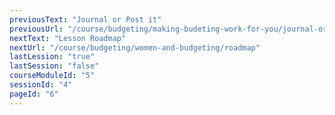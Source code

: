 ```yaml
---
previousText: "Journal or Post it"
previousUrl: "/course/budgeting/making-budeting-work-for-you/journal-or-post-it"
nextText: "Lesson Roadmap"
nextUrl: "/course/budgeting/women-and-budgeting/roadmap"
lastLession: "true"
lastSession: "false"
courseModuleId: "5"
sessionId: "4"
pageId: "6"
---
```



